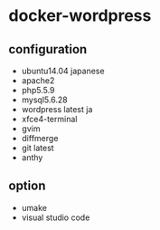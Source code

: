 # docker-wordpress

## configuration
- ubuntu14.04 japanese
- apache2
- php5.5.9
- mysql5.6.28
- wordpress latest ja
- xfce4-terminal
- gvim
- diffmerge
- git latest
- anthy

## option
- umake
- visual studio code
